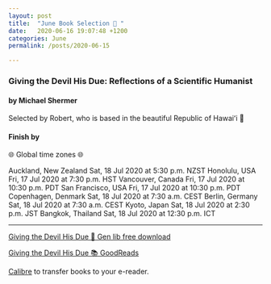 ```yaml
---
layout: post
title:  "June Book Selection 🌺 "
date:   2020-06-16 19:07:48 +1200
categories: June
permalink: /posts/2020-06-15

---
```


### Giving the Devil His Due: Reflections of a Scientific Humanist
#### by Michael Shermer

Selected by Robert, who is based in the beautiful Republic of Hawaiʻi 🌺

#### Finish by

🌐 Global time zones 🌐

Auckland, New Zealand    Sat, 18 Jul 2020 at 5:30 p.m. NZST
Honolulu, USA            Fri, 17 Jul 2020 at 7:30 p.m. HST
Vancouver, Canada        Fri, 17 Jul 2020 at 10:30 p.m. PDT
San Francisco, USA       Fri, 17 Jul 2020 at 10:30 p.m. PDT
Copenhagen, Denmark      Sat, 18 Jul 2020 at 7:30 a.m. CEST
Berlin, Germany          Sat, 18 Jul 2020 at 7:30 a.m. CEST
Kyoto, Japan             Sat, 18 Jul 2020 at 2:30 p.m. JST
Bangkok, Thailand        Sat, 18 Jul 2020 at 12:30 p.m. ICT

---

[Giving the Devil His Due 🔗 Gen lib free download](http://gen.lib.rus.ec/book/index.php?md5=6487E5AB158AA67CA7768E82094E2B86)

[Giving the Devil His Due 📚 GoodReads](https://www.goodreads.com/book/show/48989710-giving-the-devil-his-due)

[Calibre](https://calibre-ebook.com/) to transfer books to your e-reader.


